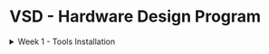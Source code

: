 # VSD - Hardware Design Program

<details>
  <summary>Week 1 - Tools Installation </summary>
  <summary>Week 2 - </summary>
</details>
